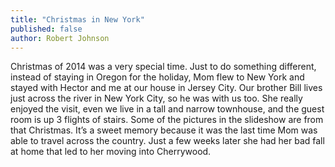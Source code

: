 ```yaml
---
title: "Christmas in New York"
published: false
author: Robert Johnson
---
```


Christmas of 2014 was a very special time. Just to do something different, instead of staying in Oregon for the holiday, Mom flew to New York and stayed with Hector and me at our house in Jersey City. Our brother Bill lives just across the river in New York City, so he was with us too. She really enjoyed the visit, even we live in a tall and narrow townhouse, and the guest room is up 3 flights of stairs. Some of the pictures in the slideshow are from that Christmas. It’s a sweet memory because it was the last time Mom was able to travel across the country. Just a few weeks later she had her bad fall at home that led to her moving into Cherrywood.